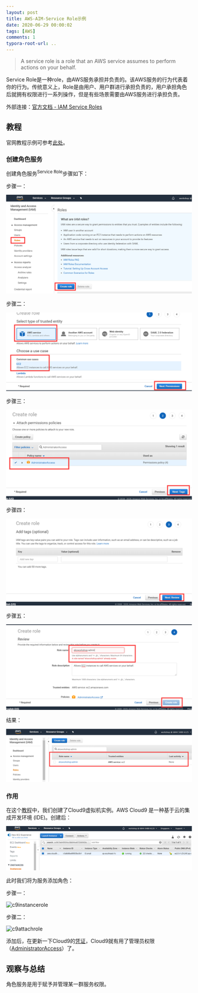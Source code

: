 ```yaml
---
layout: post
title: AWS-AIM-Service Role示例
date: 2020-06-29 00:00:02
tags: [AWS]
comments: 1
typora-root-url: ..
---
```


> A service role is a role that an AWS service assumes to perform actions on your behalf.

Service Role是一种role，由AWS服务承担并负责的。该AWS服务的行为代表着你的行为。传统意义上，Role是由用户、用户群进行承担负责的，用户承担角色后就拥有权限进行一系列操作，但是有些场景需要由AWS服务进行承担负责。

外部连接：[官方文档 - IAM Service Roles](https://docs.aws.amazon.com/aws-backup/latest/devguide/iam-service-roles.html)

## 教程

官网教程示例可参考[此处](https://www.eksworkshop.com/020_prerequisites/iamrole/)。

### 创建角色服务

创建角色服务<sup>Service Role</sup>步骤如下：

步骤一：

![image-20200629165803671](/../assets/blog_res/image-20200629165803671.png)

步骤二：

![image-20200629165905083](/../assets/blog_res/image-20200629165905083.png)

步骤三：

![image-20200629165934212](/../assets/blog_res/image-20200629165934212.png)

步骤四：

![image-20200629165959635](/../assets/blog_res/image-20200629165959635.png)

步骤五：

![image-20200629170032254](/../assets/blog_res/image-20200629170032254.png)

结果：

![image-20200629170242891](/../assets/blog_res/image-20200629170242891.png)

### 作用

在这个[教程](https://www.eksworkshop.com/020_prerequisites/workspace/)中，我们创建了Cloud9虚拟机实例。AWS Cloud9 是一种基于云的集成开发环境 (IDE)。创建后：

![image-20200629171059650](/../assets/blog_res/image-20200629171059650.png)

此时我们将为服务添加角色：

步骤一：

![c9instancerole](https://www.eksworkshop.com/images/c9instancerole.png)

步骤二：

![c9attachrole](https://www.eksworkshop.com/images/c9attachrole.png)

添加后，在更新一下Cloud9的[凭证](https://www.eksworkshop.com/020_prerequisites/workspaceiam/)，Cloud9就有用了管理员权限（[AdministratorAccess](https://console.aws.amazon.com/iam/home#/policies/arn%3Aaws%3Aiam%3A%3Aaws%3Apolicy%2FAdministratorAccess?section=permissions)）了。

## 观察与总结

角色服务是用于赋予并管理某一群服务权限。